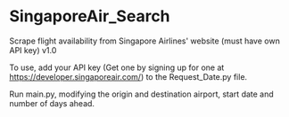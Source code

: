 # SingaporeAir_Search
Scrape flight availability from Singapore Airlines' website (must have own API key)
v1.0

To use, add your API key (Get one by signing up for one at https://developer.singaporeair.com/) to the Request_Date.py file.

Run main.py, modifying the origin and destination airport, start date and number of days ahead.
